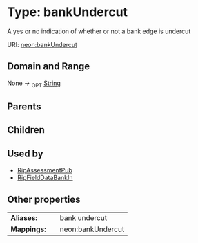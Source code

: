 
# Type: bankUndercut


A yes or no indication of whether or not a bank edge is undercut

URI: [neon:bankUndercut](https://data.neonscience.org/bankUndercut)


## Domain and Range

None ->  <sub>OPT</sub> [String](types/String.md)

## Parents


## Children


## Used by

 * [RipAssessmentPub](RipAssessmentPub.md)
 * [RipFieldDataBankIn](RipFieldDataBankIn.md)

## Other properties

|  |  |  |
| --- | --- | --- |
| **Aliases:** | | bank undercut |
| **Mappings:** | | neon:bankUndercut |

